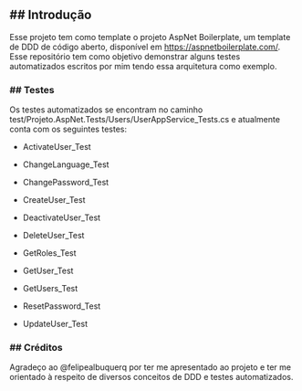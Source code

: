 ## ## Introdução

Esse projeto tem como template o projeto AspNet Boilerplate, um template de DDD de código aberto, disponível em https://aspnetboilerplate.com/. Esse repositório tem como objetivo demonstrar alguns testes automatizados escritos por mim tendo essa arquitetura como exemplo.



### ## Testes

Os testes automatizados se encontram no caminho test/Projeto.AspNet.Tests/Users/UserAppService_Tests.cs e atualmente conta com os seguintes testes:

* ActivateUser_Test

* ChangeLanguage_Test

* ChangePassword_Test

* CreateUser_Test

* DeactivateUser_Test

* DeleteUser_Test

* GetRoles_Test

* GetUser_Test

* GetUsers_Test

* ResetPassword_Test

* UpdateUser_Test

  

### ## Créditos

Agradeço ao @felipealbuquerq por ter me apresentado ao projeto e ter me orientado à respeito de diversos conceitos de DDD e testes automatizados.